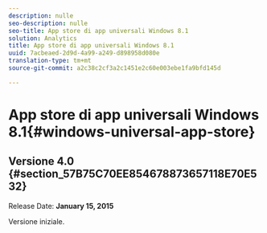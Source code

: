 ```yaml
---
description: nulle
seo-description: nulle
seo-title: App store di app universali Windows 8.1
solution: Analytics
title: App store di app universali Windows 8.1
uuid: 7acbeaed-2d9d-4a99-a249-d898958d080e
translation-type: tm+mt
source-git-commit: a2c38c2cf3a2c1451e2c60e003ebe1fa9bfd145d

---
```



# App store di app universali Windows 8.1{#windows-universal-app-store}

## Versione 4.0 {#section_57B75C70EE854678873657118E70E532}

Release Date: **January 15, 2015**

Versione iniziale.
